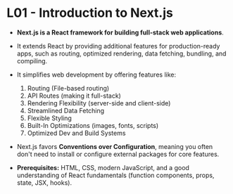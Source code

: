 # L01 - Introduction to Next.js

-   **Next.js is a React framework for building full-stack web applications**.
-   It extends React by providing additional features for production-ready apps, such as routing, optimized rendering, data fetching, bundling, and compiling.
-   It simplifies web development by offering features like:

    1. Routing (File-based routing)
    2. API Routes (making it full-stack)
    3. Rendering Flexibility (server-side and client-side)
    4. Streamlined Data Fetching
    5. Flexible Styling
    6. Built-In Optimizations (images, fonts, scripts)
    7. Optimized Dev and Build Systems

-   Next.js favors **Conventions over Configuration**, meaning you often don't need to install or configure external packages for core features.
-   **Prerequisites:** HTML, CSS, modern JavaScript, and a good understanding of React fundamentals (function components, props, state, JSX, hooks).
